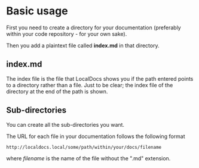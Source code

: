 Basic usage
===========

First you need to create a directory for your documentation (preferably within your code repository - for your own sake).

Then you add a plaintext file called **index.md** in that directory.

index.md
--------
The index file is the file that LocalDocs shows you if the path entered points to a directory rather than a file. Just to be clear; 
the index file of the directory at the end of the path is shown.

Sub-directories
---------------
You can create all the sub-directories you want.

The URL for each file in your documentation follows the following format
```
http://localdocs.local/some/path/within/your/docs/filename
```
where *filename* is the name of the file without the ".md" extension.